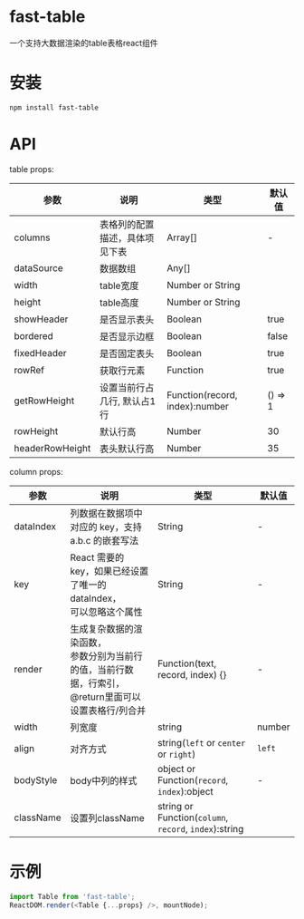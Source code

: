 # fast-table

一个支持大数据渲染的table表格react组件

# 安装

```bash
npm install fast-table
```

# API

table props:

| 参数 | 说明 | 类型 | 默认值 |
|---|---|---|---|
| columns | 表格列的配置描述，具体项见下表 | Array[] | - |
| dataSource | 数据数组 | Any[] | |
| width | table宽度 | Number or String | |
| height | table高度 | Number or String | |
| showHeader | 是否显示表头 | Boolean | true |
| bordered | 是否显示边框 | Boolean | false |
| fixedHeader | 是否固定表头 | Boolean | true |
| rowRef | 获取行元素 | Function | true |
| getRowHeight | 设置当前行占几行, 默认占1行 | Function(record, index):number | () => 1 |
| rowHeight | 默认行高 | Number | 30 |
| headerRowHeight | 表头默认行高 | Number | 35 |


column props:

| 参数 | 说明 | 类型 | 默认值 |
|---|---|---|---|
| dataIndex | 列数据在数据项中对应的 key，支持 a.b.c 的嵌套写法 | String | - |
| key | React 需要的 key，如果已经设置了唯一的 dataIndex，<br>可以忽略这个属性 | String | - |
| render | 生成复杂数据的渲染函数，<br>参数分别为当前行的值，当前行数据，行索引，<br>@return里面可以设置表格行/列合并 | Function(text, record, index) {} | - |
| width | 列宽度| string|number | - |
| align | 对齐方式 | string(`left` or `center` or `right`) | `left` |
| bodyStyle | body中列的样式 | object or Function(`record`, `index`):object | - |
| className | 设置列className | string or Function(`column`, `record`, `index`):string |  |


# 示例

```javascript
import Table from 'fast-table';
ReactDOM.render(<Table {...props} />, mountNode);
```

